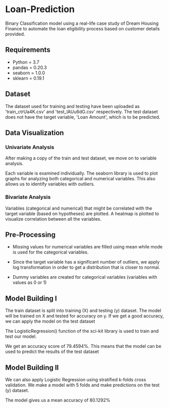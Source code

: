 # Loan-Prediction
Binary Classification model using a real-life case study of Dream Housing Finance to automate the loan eligibility process based on customer details provided.

## Requirements
- Python = 3.7
- pandas = 0.20.3
- seaborn = 1.0.0
- sklearn = 0.19.1

## Dataset 
The dataset used for training and testing have been uploaded as 'train_ctrUa4K.csv' and 'test_lAUu6dG.csv' respectively. The test dataset does not have the target variable, 'Loan Amount', which is to be predicted.

## Data Visualization
### Univariate Analysis
After making a copy of the train and test dataset, we move on to variable analysis.

Each variable is examined individually. The seaborn library is used to plot graphs for analyzing both categorical and numerical variables.
This also allows us to identify variables with outliers.

### Bivariate Analysis
Variables (categorical and numerical) that might be correlated with the target variable (based on hypotheses) are plotted. A heatmap is plotted to visualize correlation between all the variables.

## Pre-Processing
- Missing values for numerical variables are filled using mean while mode is used for the categorical variables.

- Since the target variable has a significant number of outliers, we apply log transformation in order to get a distribution that is closer to normal. 

- Dummy variables are created for categorical variables (variables with values as 0 or 1)

## Model Building I

The train dataset is split into training (X) and testing (y) dataset. The model will be trained on X and tested for accuracy on y. If we get a good accuracy, we can apply the model on the test dataset

The LogisticRegression() function of the sci-kit library is used to train and test our model. 

We get an accuracy score of 79.4594%. This means that the model can be used to predict the results of the test dataset  

## Model Building II 
We can also apply Logistic Regression using stratified k-folds cross validation. We make a model with 5 folds and make predictions on the test (y) dataset. 

The model gives us a mean accuracy of 80.1292%

